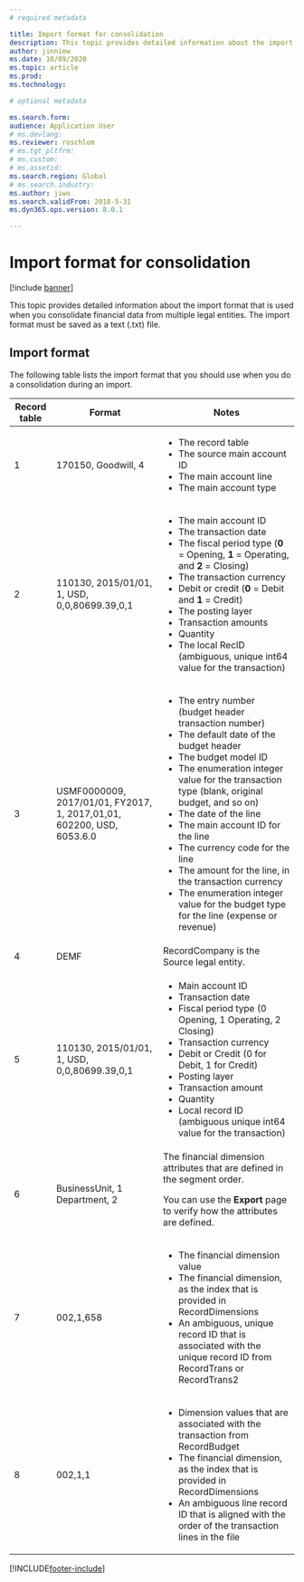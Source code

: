 ```yaml
---
# required metadata

title: Import format for consolidation
description: This topic provides detailed information about the import format that is used when you consolidate financial data from multiple legal entities.
author: jinniew
ms.date: 10/09/2020
ms.topic: article
ms.prod: 
ms.technology: 

# optional metadata

ms.search.form: 
audience: Application User
# ms.devlang: 
ms.reviewer: roschlom
# ms.tgt_pltfrm: 
# ms.custom: 
# ms.assetid: 
ms.search.region: Global
# ms.search.industry: 
ms.author: jiwo
ms.search.validFrom: 2018-5-31
ms.dyn365.ops.version: 8.0.1

---
```


# Import format for consolidation

[!include [banner](../includes/banner.md)]

This topic provides detailed information about the import format that is used when you consolidate financial data from multiple legal entities. The import format must be saved as a text (.txt) file.

## Import format

The following table lists the import format that you should use when you do a consolidation during an import.

| Record table | Format | Notes |
|--------------|---------|-------|
| 1            | 170150, Goodwill, 4 | <ul><li>The record table</li><li>The source main account ID</li><li>The main account line</li><li>The main account type</li></ul> |
| 2            | 110130, 2015/01/01, 1, USD, 0,0,80699.39,0,1 | <ul><li>The main account ID</li><li>The transaction date</li><li>The fiscal period type (**0** = Opening, **1** = Operating, and **2** = Closing)</li><li>The transaction currency</li><li>Debit or credit (**0** = Debit and **1** = Credit)</li><li>The posting layer</li><li>Transaction amounts</li><li>Quantity</li><li>The local RecID (ambiguous, unique int64 value for the transaction)</li></ul> |
| 3            | USMF0000009, 2017/01/01, FY2017, 1, 2017,01,01, 602200, USD, 6053.6.0 | <ul><li>The entry number (budget header transaction number)</li><li>The default date of the budget header</li><li>The budget model ID</li><li>The enumeration integer value for the transaction type (blank, original budget, and so on)</li><li>The date of the line</li><li>The main account ID for the line</li><li>The currency code for the line</li><li>The amount for the line, in the transaction currency</li><li>The enumeration integer value for the budget type for the line (expense or revenue)</li></ul> |
| 4            | DEMF | RecordCompany is the Source legal entity. |
| 5            | 110130, 2015/01/01, 1, USD, 0,0,80699.39,0,1 | <ul><li>Main account ID</li><li>Transaction date</li><li>Fiscal period type (0 Opening, 1 Operating, 2 Closing)</li><li>Transaction currency</li><li>Debit or Credit (0 for Debit, 1 for Credit)</li><li>Posting layer</li><li>Transaction amount</li><li>Quantity</li><li>Local record ID (ambiguous unique int64 value for the transaction)</li></ul>  |
| 6            | BusinessUnit, 1 Department, 2 | The financial dimension attributes that are defined in the segment order.<p>You can use the **Export** page to verify how the attributes are defined.</p> |
| 7            | 002,1,658 | <ul><li>The financial dimension value</li><li>The financial dimension, as the index that is provided in RecordDimensions</li><li>An ambiguous, unique record ID that is associated with the unique record ID from RecordTrans or RecordTrans2</li></ul> |
| 8            | 002,1,1 | <ul><li>Dimension values that are associated with the transaction from RecordBudget</li><li>The financial dimension, as the index that is provided in RecordDimensions</li><li>An ambiguous line record ID that is aligned with the order of the transaction lines in the file</li></ul> |


[!INCLUDE[footer-include](../../includes/footer-banner.md)]
